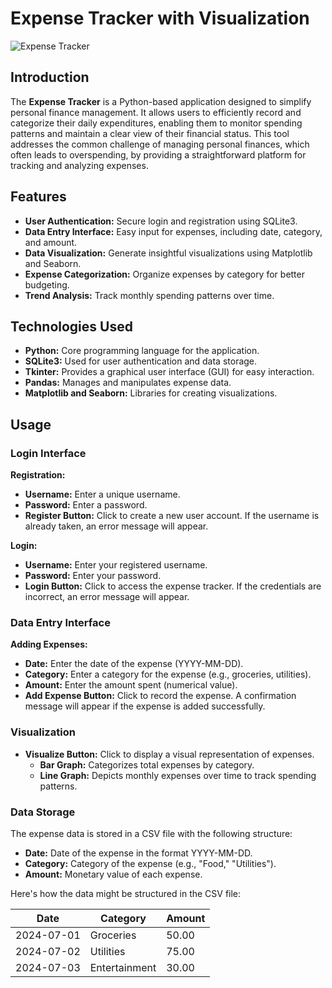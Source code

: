 # Expense Tracker with Visualization

![Expense Tracker](https://your-image-url-here.com) <!-- Replace with an actual image or logo URL -->


## Introduction

The **Expense Tracker** is a Python-based application designed to simplify personal finance management. It allows users to efficiently record and categorize their daily expenditures, enabling them to monitor spending patterns and maintain a clear view of their financial status. This tool addresses the common challenge of managing personal finances, which often leads to overspending, by providing a straightforward platform for tracking and analyzing expenses.

## Features

- **User Authentication:** Secure login and registration using SQLite3.
- **Data Entry Interface:** Easy input for expenses, including date, category, and amount.
- **Data Visualization:** Generate insightful visualizations using Matplotlib and Seaborn.
- **Expense Categorization:** Organize expenses by category for better budgeting.
- **Trend Analysis:** Track monthly spending patterns over time.

## Technologies Used

- **Python:** Core programming language for the application.
- **SQLite3:** Used for user authentication and data storage.
- **Tkinter:** Provides a graphical user interface (GUI) for easy interaction.
- **Pandas:** Manages and manipulates expense data.
- **Matplotlib and Seaborn:** Libraries for creating visualizations.

## Usage

### Login Interface

**Registration:**

- **Username:** Enter a unique username.
- **Password:** Enter a password.
- **Register Button:** Click to create a new user account. If the username is already taken, an error message will appear.

**Login:**

- **Username:** Enter your registered username.
- **Password:** Enter your password.
- **Login Button:** Click to access the expense tracker. If the credentials are incorrect, an error message will appear.

### Data Entry Interface

**Adding Expenses:**

- **Date:** Enter the date of the expense (YYYY-MM-DD).
- **Category:** Enter a category for the expense (e.g., groceries, utilities).
- **Amount:** Enter the amount spent (numerical value).
- **Add Expense Button:** Click to record the expense. A confirmation message will appear if the expense is added successfully.

### Visualization

- **Visualize Button:** Click to display a visual representation of expenses.
  - **Bar Graph:** Categorizes total expenses by category.
  - **Line Graph:** Depicts monthly expenses over time to track spending patterns.

### Data Storage

The expense data is stored in a CSV file with the following structure:

- **Date:** Date of the expense in the format YYYY-MM-DD.
- **Category:** Category of the expense (e.g., "Food," "Utilities").
- **Amount:** Monetary value of each expense.

Here's how the data might be structured in the CSV file:

| Date       | Category     | Amount |
|------------|--------------|--------|
| 2024-07-01 | Groceries    | 50.00  |
| 2024-07-02 | Utilities    | 75.00  |
| 2024-07-03 | Entertainment| 30.00  |
